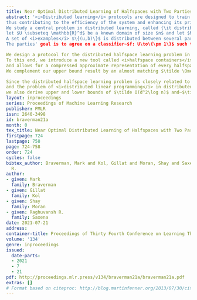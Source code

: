 ```yaml
---
title: Near Optimal Distributed Learning of Halfspaces with Two Parties
abstract: '<i>Distributed learning</i> protocols are designed to train on distributed data without gathering it all on a single centralized machine, 
thus contributing to the efficiency of the system and enhancing its privacy. 
We study a central problem in distributed learning, called {\it distributed learning of halfspaces}: 
let $U \subseteq \mathbb{R}^d$ be a known domain of size $n$ and let $h:\mathbb{R}^d\to \mathbb{R}$ be an unknown target affine function.\footnote{In practice, the domain $U$ is defined implicitly by the representation of $d$-dimensional vectors which is used in the protocol.}
A set of <i>examples</i> $\{(u,b)\}$ is distributed between several parties, where~$u \in U$ is a point and $b = \mathsf{sign}(h(u)) \in \{\pm 1\}$ is its label. 
The parties' goal is to agree on a classifier~$f: U\to\{\pm 1\}$ such that~$f(u)=b$ for every input example~$(u,b)$.

We design a protocol for the distributed halfspace learning problem in the two-party setting, communicating only $\tilde O(d\log n)$ bits.  
To this end, we introduce a new tool called <i>halfspace containers</i>, that is closely related to <i>bracketing numbers</i> in statistics and to <i>hyperplane cuttings</i> in discrete geometry, 
and allows for a compressed approximate representation of every halfspace.
We complement our upper bound result by an almost matching $\tilde \Omega(d\log n)$ lower bound on the communication complexity of any such protocol

Since the distributed halfspace learning problem is closely related to the <i>convex set disjointness</i> problem in communication complexity 
and the problem of <i>distributed linear programming</i> in distributed optimization,
we also derive upper and lower bounds of $\tilde O(d^2\log n)$ and~$\tilde{\Omega}(d\log n)$ on the communication complexity of both of these basic problems.'
layout: inproceedings
series: Proceedings of Machine Learning Research
publisher: PMLR
issn: 2640-3498
id: braverman21a
month: 0
tex_title: Near Optimal Distributed Learning of Halfspaces with Two Parties
firstpage: 724
lastpage: 758
page: 724-758
order: 724
cycles: false
bibtex_author: Braverman, Mark and Kol, Gillat and Moran, Shay and Saxena, Raghuvansh
  R.
author:
- given: Mark
  family: Braverman
- given: Gillat
  family: Kol
- given: Shay
  family: Moran
- given: Raghuvansh R.
  family: Saxena
date: 2021-07-21
address:
container-title: Proceedings of Thirty Fourth Conference on Learning Theory
volume: '134'
genre: inproceedings
issued:
  date-parts:
  - 2021
  - 7
  - 21
pdf: http://proceedings.mlr.press/v134/braverman21a/braverman21a.pdf
extras: []
# Format based on citeproc: http://blog.martinfenner.org/2013/07/30/citeproc-yaml-for-bibliographies/
---
```

